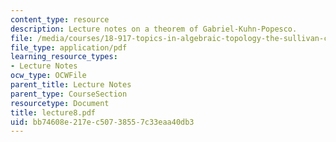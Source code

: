 ```yaml
---
content_type: resource
description: Lecture notes on a theorem of Gabriel-Kuhn-Popesco.
file: /media/courses/18-917-topics-in-algebraic-topology-the-sullivan-conjecture-fall-2007/bb74608e217ec50738557c33eaa40db3_lecture8.pdf
file_type: application/pdf
learning_resource_types:
- Lecture Notes
ocw_type: OCWFile
parent_title: Lecture Notes
parent_type: CourseSection
resourcetype: Document
title: lecture8.pdf
uid: bb74608e-217e-c507-3855-7c33eaa40db3
---
```

